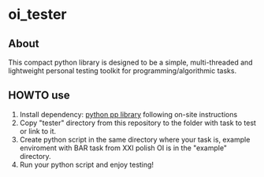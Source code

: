 # oi_tester

## About

This compact python library is designed to be a simple, multi-threaded and
lightweight personal testing toolkit for programming/algorithmic tasks.

## HOWTO use

1. Install dependency: [python pp library](http://www.parallelpython.com/) following
   on-site instructions
2. Copy "tester" directory from this repository to the folder with task to test
   or link to it.
3. Create python script in the same directory where your task is, example enviroment
   with BAR task from XXI polish OI is in the "example" directory.
4. Run your python script and enjoy testing!
